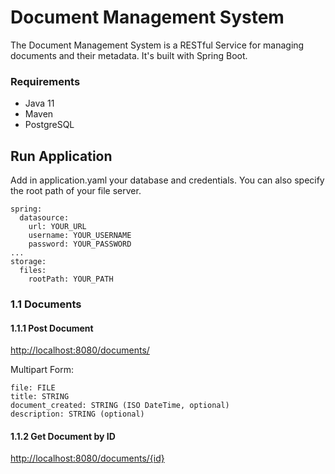# Document Management System

The Document Management System is a RESTful Service for managing documents and their metadata. 
It's built with Spring Boot.

### Requirements

- Java 11
- Maven
- PostgreSQL

## Run Application

Add in application.yaml your database and credentials. You can also specify the root path of your file server.

```
spring:
  datasource:
    url: YOUR_URL
    username: YOUR_USERNAME
    password: YOUR_PASSWORD
...    
storage:
  files:
    rootPath: YOUR_PATH
```


### 1.1 Documents
#### 1.1.1 Post Document
[http://localhost:8080/documents/](http://localhost:8080/documents/)

Multipart Form:
```
file: FILE
title: STRING
document_created: STRING (ISO DateTime, optional)
description: STRING (optional)
```

#### 1.1.2 Get Document by ID
[http://localhost:8080/documents/{id}](http://localhost:8080/documents/)

